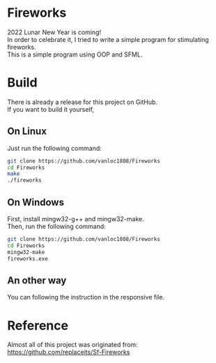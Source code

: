 # Fireworks
2022 Lunar New Year is coming!  
In order to celebrate it, I tried to write a simple program for stimulating fireworks.  
This is a simple program using OOP and SFML.

# Build
There is already a release for this project on GitHub.  
If you want to build it yourself, 
## On Linux
Just run the following command:
```bash
git clone https://github.com/vanloc1808/Fireworks
cd Fireworks
make
./fireworks
```
## On Windows
First, install mingw32-g++ and mingw32-make.  
Then, run the following command:
```bash
git clone https://github.com/vanloc1808/Fireworks
cd Fireworks
mingw32-make
fireworks.exe
```
## An other way
You can following the instruction in the responsive file.

# Reference
Almost all of this project was originated from:  
https://github.com/replaceits/Sf-Fireworks